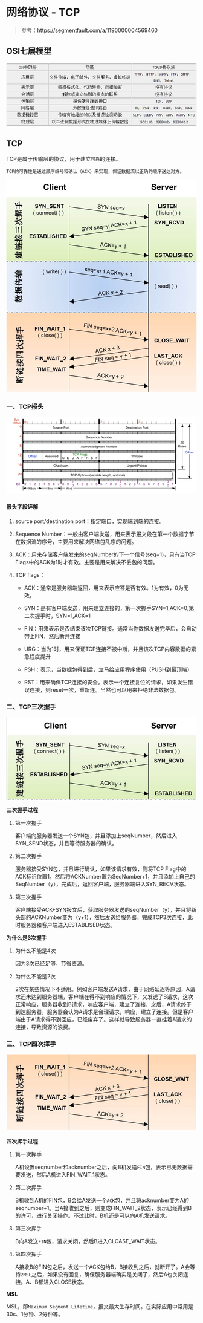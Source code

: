# 网络协议 - TCP

> 参考：https://segmentfault.com/a/1190000004569460

## OSI七层模型

![OSI](./img/osi.gif)

## TCP

TCP是属于传输层的协议，用于建立`可靠`的连接。

    TCP的可靠性是通过顺序编号和确认（ACK）来实现，保证数据流以正确的顺序送达对方。

![tcp](./img/tcp.jpg)

### 一、TCP报头

![tcp-header](./img/tcp-header.jpg)

#### 报头字段详解

1. source port/destination port：指定端口，实现端到端的连接。

2. Sequence Number：一般由客户端发送，用来表示报文段在第一个数据字节在数据流的序号，主要用来解决网络包乱序的问题。

3. ACK：用来存储客户端发来的seqNumber的下一个信号(seq+1)，只有当TCP Flags中的ACK为1时才有效。主要是用来解决不丢包的问题。

4. TCP flags：

    * ACK：通常是服务器端返回，用来表示应答是否有效。1为有效，0为无效。

    * SYN：是有客户端发送，用来建立连接的，第一次握手SYN=1,ACK=0;第二次握手时，SYN=1,ACK=1

    * FIN：用来表示是否结束该次TCP链接。通常当你数据发送完毕后，会自动带上FIN，然后断开连接

    * URG：当为1时，用来保证TCP连接不被中断，并且该次TCP内容数据的紧急程度提升

    * PSH：表示，当数据包得到后，立马给应用程序使用（PUSH到最顶端）

    * RST：用来确保TCP连接的安全。表示一个连接复位的请求，如果发生错误连接，则reset一次，重新连。当然也可以用来拒绝非法数据包。

### 二、TCP三次握手

![tcp-connection](./img/tcp-connection.png)

**三次握手过程**

1. 第一次握手

    客户端向服务器发送一个SYN包，并且添加上seqNumber，然后进入SYN_SEND状态，并且等待服务器的确认。

2. 第二次握手

    服务器接受SYN包，并且进行确认，如果该请求有效，则将TCP Flag中的ACK标识位置1，然后将ACKNumber置为SeqNumber+1，并且添加上自己的SeqNumber（y），完成后，返回客户端，服务器端进入SYN_RECV状态。

3. 第三次握手

    客户端接受ACK+SYN报文后，获取服务器发送的seqNumber（y），并且将新头部的ACKNumber变为（y+1），然后发送给服务器，完成TCP3次连接，此时服务器和客户端进入ESTABLISED状态。

**为什么是3次握手**

1. 为什么不能是4次

    因为3次已经足够，节省资源。

2. 为什么不能是2次

    2次在某些情况下不适用。例如客户端发送A请求，由于网络延迟等原因，A请求还未达到服务器端，客户端在得不到响应的情况下，又发送了B请求，这次正常响应，服务器收到B请求，响应客户端，建立了连接，之后，A请求终于到达服务器，服务器会认为A请求是合理请求，响应，建立了连接。但是客户端由于A请求得不到回应，已经废弃了。这样就导致服务器一直挂着A请求的连接，导致资源的浪费。

### 三、TCP四次挥手

![tcp-unconnection](./img/tcp-unconnection.png)

**四次挥手过程**

1. 第一次挥手

    A机设置seqnumber和acknumber之后，向B机发送`FIN`包，表示已无数据需要发送，然后A机进入FIN_WAIT_1状态。

2. 第二次挥手

    B机收到A机的FIN包，B会给A发送一个`ACK`包，并且将acknumber变为A的seqnumber+1。当A接收到之后，则变成FIN_WAIT_2状态，表示已经得到B的许可，进行关闭操作。不过此时，B机还是可以向A机发送请求。

3. 第三次挥手

    B向A发送`FIN`包，请求关闭，然后B进入CLOASE_WAIT状态。

4. 第四次挥手

    A接收B的FIN包之后，发送一个ACK包给B，B接收到之后，就断开了。A会等待`2MSL`之后，如果没有回复，确保服务器端确实是关闭了，然后A也关闭连接。A、B都进入CLOSE状态。

**MSL**

MSL，即`Maximum Segment Lifetime`，报文最大生存时间。在实际应用中常用是30s、1分钟、2分钟等。



